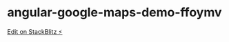 # angular-google-maps-demo-ffoymv

[Edit on StackBlitz ⚡️](https://stackblitz.com/edit/angular-google-maps-demo-ffoymv)